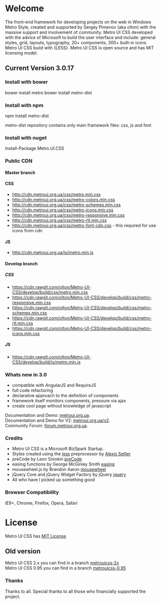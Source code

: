 # Welcome
The front-end framework for developing projects on the web in Windows Metro Style, created and supported by Sergey Pimenov (aka olton) with the massive support and involvement of community. Metro UI CSS developed with the advice of Microsoft to build the user interface and include: general styles, grid, layouts, typography, 20+ components, 300+ built-in icons. Metro UI CSS build with {LESS}. Metro UI CSS is open source and has MIT licensing model.
 
## Current Version 3.0.17

### Install with bower
 bower install metro
 bower install metro-dist

### Install with npm
 npm install metro-dist

metro-dist repository contains only main framework files: css, js and font

### Install with nuget
Install-Package Metro.UI.CSS

### Public CDN

#### Master branch
#### CSS
-  http://cdn.metroui.org.ua/css/metro.min.css
-  http://cdn.metroui.org.ua/css/metro-colors.min.css 
-  http://cdn.metroui.org.ua/css/metro-schemes.min.css 
-  http://cdn.metroui.org.ua/css/metro-icons.min.css 
-  http://cdn.metroui.org.ua/css/metro-responsive.min.css 
-  http://cdn.metroui.org.ua/css/metro-rtl.min.css 
-  http://cdn.metroui.org.ua/css/metro-font-cdn.css - this required for use icons from cdn

#### JS
- http://cdn.metroui.org.ua/js/metro.min.js

#### Develop branch
##### CSS

 - https://cdn.rawgit.com/olton/Metro-UI-CSS/develop/build/css/metro.min.css
 - https://cdn.rawgit.com/olton/Metro-UI-CSS/develop/build/css/metro-responsive.min.css 
 - https://cdn.rawgit.com/olton/Metro-UI-CSS/develop/build/css/metro-schemes.min.css
 - https://cdn.rawgit.com/olton/Metro-UI-CSS/develop/build/css/metro-rtl.min.css
 - https://cdn.rawgit.com/olton/Metro-UI-CSS/develop/build/css/metro-icons.min.css
 
##### JS

 - https://cdn.rawgit.com/olton/Metro-UI-CSS/develop/build/js/metro.min.js


### Whats new in 3.0
+ compatible with AngularJS and RequireJS
+ full code refactoring
+ declarative approach to the definition of components
+ framework itself monitors components, pressure via ajax
+ create cool page without knowledge of javascript

 Documentation and Demo: [metroui.org.ua](http://metroui.org.ua/).   
 Documentation and Demo for V2: [metroui.org.ua/v2](http://metroui.org.ua/v2).   
 Community Forum: [forum.metroui.org.ua](http://forum.metroui.org.ua).  

### Credits
- Metro UI CSS is a Microsoft BizSpark Startup.
- Styles created using the [less](http://lesscss.org) preprocessor by  [Alexis Sellier](https://github.com/cloudhead)
- preCode by Leon Sorokin [preCode](https://github.com/leeoniya/preCode.js)
- easing functions by George McGinley Smith [easing](http://gsgd.co.uk/sandbox/jquery/easing/)
- mousewheel.js by Brandon Aaron [mousewheel](http://brandonaaron.net)
- jQuery Core and jQuery Widget Factory by jQuery [jquery](https://jquery.com/)
- All who have I picked up something good

### Browser Compatibility
IE9+, Chrome, Firefox, Opera, Safari

# License
Metro UI CSS has [MIT License](http://metroui.org.ua/license.html)

## Old version
Metro UI CSS 2.x you can find in a branch [metrouicss-2x](https://github.com/olton/Metro-UI-CSS/tree/metrouicss-2x)     
Metro UI CSS 0.95 you can find in a branch [metrouicss-0.95](https://github.com/olton/Metro-UI-CSS/tree/metrouicss-0.95) 

### Thanks
Thanks to all. Special thanks to all those who financially supported the project.    
    
        
        
